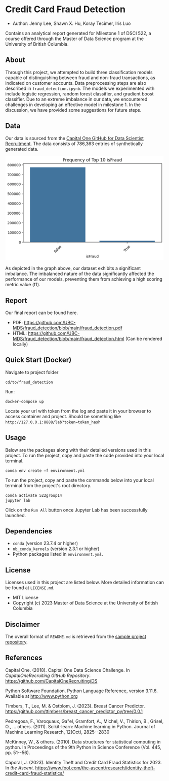 # Credit Card Fraud Detection

-   Author: Jenny Lee, Shawn X. Hu, Koray Tecimer, Iris Luo

Contains an analytical report generated for Milestone 1 of DSCI 522, a course offered through the Master of Data Science program at the University of British Columbia.

## About

Through this project, we attempted to build three classification models capable of distinguishing between fraud and non-fraud transactions, as indicated on customer accounts. Data preprocessing steps are also described in `fraud_detection.ipynb`. The models we experimented with include logistic regression, random forest classifier, and gradient boost classifier. Due to an extreme imbalance in our data, we encountered challenges in developing an effective model in milestone 1. In the discussion, we have provided some suggestions for future steps.

## Data

Our data is sourced from the [Capital One GitHub for Data Scientist Recruitment](https://github.com/CapitalOneRecruiting/DS). The data consists of 786,363 entries of synthetically generated data.

<img src="visualization/isfraud.png" alt="drawing" width="500"/>

As depicted in the graph above, our dataset exhibits a significant imbalance. The imbalanced nature of the data significantly affected the performance of our models, preventing them from achieving a high scoring metric value (f1).

## Report
Our final report can be found here.
- PDF: https://github.com/UBC-MDS/fraud_detection/blob/main/fraud_detection.pdf
- HTML: https://github.com/UBC-MDS/fraud_detection/blob/main/fraud_detection.html (Can be rendered locally)

## Quick Start (Docker)

Navigate to project folder
```         
cd/to/fraud_detection
```

Run:
```
docker-compose up
```

Locate your url with token from the log and paste it in your browser to access container and project.
Should be something like `http://127.0.0.1:8888/lab?token=token_hash`

## Usage

Below are the packages along with their detailed versions used in this project. To run the project, copy and paste the code provided into your local terminal.

```         
conda env create —f environment.yml
```

To run the project, copy and paste the commands below into your local terminal from the project's root directory.

```         
conda activate 522group14
jupyter lab
```

Click on the `Run All` button once Jupyter Lab has been successfully launched.

## Dependencies

-   `conda` (version 23.7.4 or higher)
-   `nb_conda_kernels` (version 2.3.1 or higher)
-   Python packages listed in `environment.yml`.

## License
Licenses used in this project are listed below. More detailed information can be found at `LICENSE.md`. 
- MIT License
- Copyright (c) 2023 Master of Data Science at the University of British Columbia

## Disclaimer

The overall format of `README.md` is retrieved from the [sample project repository](https://github.com/ttimbers/breast_cancer_predictor_py/tree/0.0.1).

## References

Capital One. (2018). Capital One Data Science Challenge. In *CapitalOneRecruiting GitHub Repository*. <https://github.com/CapitalOneRecruiting/DS>

Python Software Foundation. Python Language Reference, version 3.11.6. Available at <http://www.python.org>

Timbers, T., Lee, M. & Ostblom, J. (2023). Breast Cancer Predictor. <https://github.com/ttimbers/breast_cancer_predictor_py/tree/0.0.1>

Pedregosa, F., Varoquaux, Ga"el, Gramfort, A., Michel, V., Thirion, B., Grisel, O., ... others. (2011). Scikit-learn: Machine learning in Python. Journal of Machine Learning Research, 12(Oct), 2825--2830

McKinney, W., & others. (2010). Data structures for statistical computing in python. In Proceedings of the 9th Python in Science Conference (Vol. 445, pp. 51--56).

Caporal, J. (2023). Identity Theft and Credit Card Fraud Statistics for 2023. In *the Ascent*. <https://www.fool.com/the-ascent/research/identity-theft-credit-card-fraud-statistics/>
